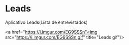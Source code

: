 # Leads
Aplicativo Leads(Lista de entrevistados)

<a href="https://i.imgur.com/EG9SSSn"<img src="https://i.imgur.com/EG9SSSn.gif" title="Leads gif"/> </a>
